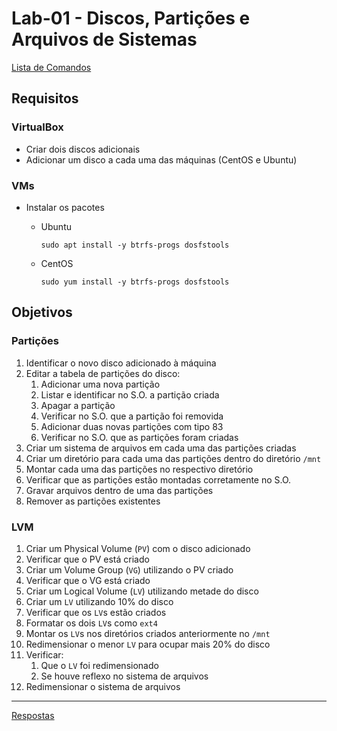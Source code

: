 # Lab-01 - Discos, Partições e Arquivos de Sistemas

[Lista de Comandos](../comandos.md)

## Requisitos

### VirtualBox

- Criar dois discos adicionais
- Adicionar um disco a cada uma das máquinas (CentOS e Ubuntu)

### VMs

- Instalar os pacotes
  - Ubuntu

    `sudo apt install -y btrfs-progs dosfstools`

  - CentOS

    `sudo yum install -y btrfs-progs dosfstools`


## Objetivos

### Partições

1. Identificar o novo disco adicionado à máquina
2. Editar a tabela de partições do disco:
    1. Adicionar uma nova partição
    2. Listar e identificar no S.O. a partição criada
    3. Apagar a partição
    4. Verificar no S.O. que a partição foi removida
    5. Adicionar duas novas partições com tipo 83
    6. Verificar no S.O. que as partições foram criadas
3. Criar um sistema de arquivos em cada uma das partições criadas
4. Criar um diretório para cada uma das partições dentro do diretório `/mnt`
5. Montar cada uma das partições no respectivo diretório
6. Verificar que as partições estão montadas corretamente no S.O.
7. Gravar arquivos dentro de uma das partições
8. Remover as partições existentes

### LVM

1. Criar um Physical Volume (`PV`) com o disco adicionado
2. Verificar que o PV está criado
3. Criar um Volume Group (`VG`) utilizando o PV criado
4. Verificar que o VG está criado
5. Criar um Logical Volume (`LV`) utilizando metade do disco
6. Criar um `LV` utilizando 10% do disco
7. Verificar que os `LV`s estão criados
8. Formatar os dois `LV`s como `ext4`
9. Montar os `LV`s nos diretórios criados anteriormente no `/mnt`
10. Redimensionar o menor `LV` para ocupar mais 20% do disco
11. Verificar:
    1. Que o `LV` foi redimensionado
    2. Se houve reflexo no sistema de arquivos
12. Redimensionar o sistema de arquivos

------------
[Respostas](respostas.md)
